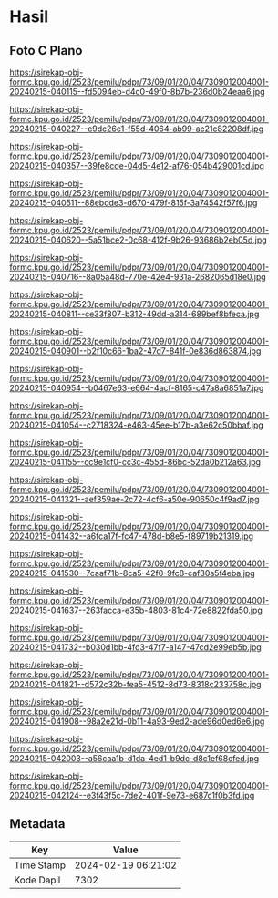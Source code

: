 # Hasil

## Foto C Plano

https://sirekap-obj-formc.kpu.go.id/2523/pemilu/pdpr/73/09/01/20/04/7309012004001-20240215-040115--fd5094eb-d4c0-49f0-8b7b-236d0b24eaa6.jpg

https://sirekap-obj-formc.kpu.go.id/2523/pemilu/pdpr/73/09/01/20/04/7309012004001-20240215-040227--e9dc26e1-f55d-4064-ab99-ac21c82208df.jpg

https://sirekap-obj-formc.kpu.go.id/2523/pemilu/pdpr/73/09/01/20/04/7309012004001-20240215-040357--39fe8cde-04d5-4e12-af76-054b429001cd.jpg

https://sirekap-obj-formc.kpu.go.id/2523/pemilu/pdpr/73/09/01/20/04/7309012004001-20240215-040511--88ebdde3-d670-479f-815f-3a74542f57f6.jpg

https://sirekap-obj-formc.kpu.go.id/2523/pemilu/pdpr/73/09/01/20/04/7309012004001-20240215-040620--5a51bce2-0c68-412f-9b26-93686b2eb05d.jpg

https://sirekap-obj-formc.kpu.go.id/2523/pemilu/pdpr/73/09/01/20/04/7309012004001-20240215-040716--8a05a48d-770e-42e4-931a-2682065d18e0.jpg

https://sirekap-obj-formc.kpu.go.id/2523/pemilu/pdpr/73/09/01/20/04/7309012004001-20240215-040811--ce33f807-b312-49dd-a314-689bef8bfeca.jpg

https://sirekap-obj-formc.kpu.go.id/2523/pemilu/pdpr/73/09/01/20/04/7309012004001-20240215-040901--b2f10c66-1ba2-47d7-841f-0e836d863874.jpg

https://sirekap-obj-formc.kpu.go.id/2523/pemilu/pdpr/73/09/01/20/04/7309012004001-20240215-040954--b0467e63-e664-4acf-8165-c47a8a6851a7.jpg

https://sirekap-obj-formc.kpu.go.id/2523/pemilu/pdpr/73/09/01/20/04/7309012004001-20240215-041054--c2718324-e463-45ee-b17b-a3e62c50bbaf.jpg

https://sirekap-obj-formc.kpu.go.id/2523/pemilu/pdpr/73/09/01/20/04/7309012004001-20240215-041155--cc9e1cf0-cc3c-455d-86bc-52da0b212a63.jpg

https://sirekap-obj-formc.kpu.go.id/2523/pemilu/pdpr/73/09/01/20/04/7309012004001-20240215-041321--aef359ae-2c72-4cf6-a50e-90650c4f9ad7.jpg

https://sirekap-obj-formc.kpu.go.id/2523/pemilu/pdpr/73/09/01/20/04/7309012004001-20240215-041432--a6fca17f-fc47-478d-b8e5-f89719b21319.jpg

https://sirekap-obj-formc.kpu.go.id/2523/pemilu/pdpr/73/09/01/20/04/7309012004001-20240215-041530--7caaf71b-8ca5-42f0-9fc8-caf30a5f4eba.jpg

https://sirekap-obj-formc.kpu.go.id/2523/pemilu/pdpr/73/09/01/20/04/7309012004001-20240215-041637--263facca-e35b-4803-81c4-72e8822fda50.jpg

https://sirekap-obj-formc.kpu.go.id/2523/pemilu/pdpr/73/09/01/20/04/7309012004001-20240215-041732--b030d1bb-4fd3-47f7-a147-47cd2e99eb5b.jpg

https://sirekap-obj-formc.kpu.go.id/2523/pemilu/pdpr/73/09/01/20/04/7309012004001-20240215-041821--d572c32b-fea5-4512-8d73-8318c233758c.jpg

https://sirekap-obj-formc.kpu.go.id/2523/pemilu/pdpr/73/09/01/20/04/7309012004001-20240215-041908--98a2e21d-0b11-4a93-9ed2-ade96d0ed6e6.jpg

https://sirekap-obj-formc.kpu.go.id/2523/pemilu/pdpr/73/09/01/20/04/7309012004001-20240215-042003--a56caa1b-d1da-4ed1-b9dc-d8c1ef68cfed.jpg

https://sirekap-obj-formc.kpu.go.id/2523/pemilu/pdpr/73/09/01/20/04/7309012004001-20240215-042124--e3f43f5c-7de2-401f-9e73-e687c1f0b3fd.jpg


## Metadata

| Key        | Value               |
| ---------- | ------------------- |
| Time Stamp | 2024-02-19 06:21:02 |
| Kode Dapil | 7302                |



